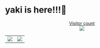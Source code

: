 # yaki is here!!!🦄
<a href="https://yakiee.github.io"><p align="center"> Visitor count<br> <img src="https://profile-counter.glitch.me/yakiee/count.svg" /></a>
<table>
  <body>
    <tr>
      <td width="50%" align="center">
        <a href="https://github.com/yakiee">
          <img align="center" src="https://github-readme-stats.vercel.app/api?username=yakiee&show_icons=true&include_all_commits=true&count_private=true&theme=radical&hide_border=true" />
        </a>
      </td>
      <td>
        <a href="https://github.com/yakiee">
          <img align="center" src="https://github-readme-stats.vercel.app/api/top-langs/?username=yakiee&repo=github-readme-stats&layout=compact&theme=radical&hide_border=true&hode_border=true" />
        </a>
      </td>
    </tr>
  </body>
</table>
